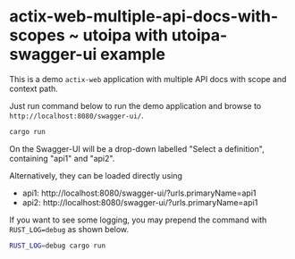 # actix-web-multiple-api-docs-with-scopes ~ utoipa with utoipa-swagger-ui example

This is a demo `actix-web` application with multiple API docs with scope and context path.

Just run command below to run the demo application and browse to `http://localhost:8080/swagger-ui/`.

```bash
cargo run
```

On the Swagger-UI will be a drop-down labelled "Select a definition", containing "api1" and "api2".

Alternatively, they can be loaded directly using

- api1: http://localhost:8080/swagger-ui/?urls.primaryName=api1
- api2: http://localhost:8080/swagger-ui/?urls.primaryName=api1

If you want to see some logging, you may prepend the command with `RUST_LOG=debug` as shown below.

```bash
RUST_LOG=debug cargo run
```
